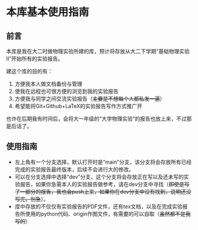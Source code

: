 # 本库基本使用指南
## 前言
本库是我在大二时做物理实验所建的库，预计将存放从大二下学期“基础物理实验Ⅱ”开始所有的实验报告。

建这个库的目的有：
1. 方便我本人做文档备份与管理
2. 使我在远程也可很方便的浏览到我的实验报告
3. 方便我与同学之间交流实验报告（~~主要是不想每个人都私发一遍~~）
4. 希望能将Git+Github+LaTeX的实验报告写作方式推广开

也许在后期我有时间后，会将大一年级的“大学物理实验”的报告也放上来，不过那是后话了。

## 使用指南
- 左上角有一个分支选择，默认打开时是“main”分支，该分支将会存放所有已经完成的实验报告最终版本，后续不会进行大的修改。
- 可以在分支选择中选择“dev”分支，这个分支将会存放正在写以及还未写的实验报告，如果你急需本人的实验报告做参考，请在dev分支中寻找（~~即使是写了一部分的报告，我也会push上来，如果你在dev分支中没有找到，说明还没写完，别急~~）。
- 库中存放的不仅仅有实验报告的PDF文件，还有tex文档，以及在完成实验报告所使用的python代码、origin作图文件，有需要的可以自取（~~虽然都不是我写的~~）
